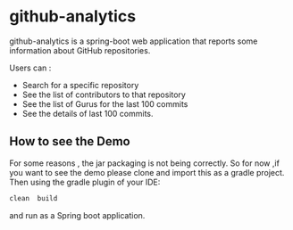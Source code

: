 # github-analytics

github-analytics is a spring-boot web application that reports some information about GitHub repositories. 

Users can :

* Search for a specific repository
* See the list of contributors to that repository
* See the list of Gurus for the last 100 commits
* See the details of last 100 commits.

## How to see the Demo
For some reasons , the jar packaging is not being correctly. So for now ,if you want to see the demo please clone and
 import this as a gradle project. Then using the gradle plugin of your IDE:
```bash
clean  build
```
and run as a Spring boot application.

